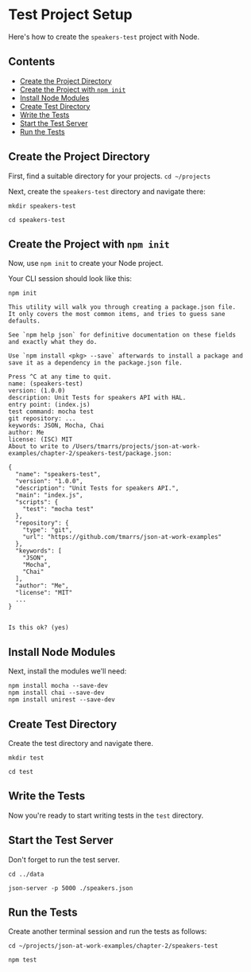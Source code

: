 Test Project Setup
==================
Here's how to create the `speakers-test` project with Node.


## Contents
- [Create the Project Directory](#create-the-project-directory)
- [Create the Project with `npm init`](#create-the-project-with-npm-init)
- [Install Node Modules](#install-node-modules)
- [Create Test Directory](#create-test-directory)
- [Write the Tests](#write-the-tests)
- [Start the Test Server](#start-the-test-server)
- [Run the Tests](#run-the-tests)


## Create the Project Directory
First, find a suitable directory for your projects.
`cd ~/projects`

Next, create the `speakers-test` directory and navigate there:
```
mkdir speakers-test

cd speakers-test
```

## Create the Project with `npm init`
Now, use `npm init` to create your Node project.

Your CLI session should look like this:
```
npm init

This utility will walk you through creating a package.json file.
It only covers the most common items, and tries to guess sane defaults.

See `npm help json` for definitive documentation on these fields
and exactly what they do.

Use `npm install <pkg> --save` afterwards to install a package and
save it as a dependency in the package.json file.

Press ^C at any time to quit.
name: (speakers-test)
version: (1.0.0)
description: Unit Tests for speakers API with HAL.
entry point: (index.js)
test command: mocha test
git repository: ...
keywords: JSON, Mocha, Chai
author: Me
license: (ISC) MIT
About to write to /Users/tmarrs/projects/json-at-work-examples/chapter-2/speakers-test/package.json:

{
  "name": "speakers-test",
  "version": "1.0.0",
  "description": "Unit Tests for speakers API.",
  "main": "index.js",
  "scripts": {
    "test": "mocha test"
  },
  "repository": {
    "type": "git",
    "url": "https://github.com/tmarrs/json-at-work-examples"
  },
  "keywords": [
    "JSON",
    "Mocha",
    "Chai"
  ],
  "author": "Me",
  "license": "MIT"
  ...
}


Is this ok? (yes)
```

## Install Node Modules
Next, install the modules we'll need:
```
npm install mocha --save-dev
npm install chai --save-dev
npm install unirest --save-dev
```

## Create Test Directory
Create the test directory and navigate there.
```
mkdir test

cd test
```

## Write the Tests
Now you're ready to start writing tests in the `test` directory.


## Start the Test Server
Don't forget to run the test server.
```
cd ../data

json-server -p 5000 ./speakers.json
```


## Run the Tests
Create another terminal session and run the tests as follows:
```
cd ~/projects/json-at-work-examples/chapter-2/speakers-test

npm test
```